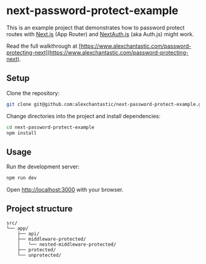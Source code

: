 # next-password-protect-example

This is an example project that demonstrates how to password protect routes with [Next.js](https://nextjs.org/) (App Router) and [NextAuth.js](https://next-auth.js.org/) (aka Auth.js) might work.

Read the full walkthrough at [https://www.alexchantastic.com/password-protecting-next](https://www.alexchantastic.com/password-protecting-next).

## Setup

Clone the repository:

```sh
git clone git@github.com:alexchantastic/next-password-protect-example.git
```

Change directories into the project and install dependencies:

```sh
cd next-password-protect-example
npm install
```

## Usage

Run the development server:

```sh
npm run dev
```

Open [http://localhost:3000](http://localhost:3000) with your browser.

## Project structure

```
src/
└── app/
    ├── api/
    ├── middleware-protected/
    │   └── nested-middleware-protected/
    ├── protected/
    └── unprotected/
```
